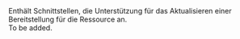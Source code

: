 <Namespace Name="Microsoft.Azure.Management.ResourceManager.Fluent.Deployment.Update">
  <Docs>
    <summary>Enthält Schnittstellen, die Unterstützung für das Aktualisieren einer Bereitstellung für die Ressource an.</summary> 
    <remarks>To be added.</remarks>
  </Docs>
</Namespace>

